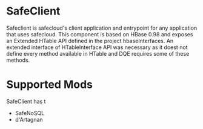 # SafeClient

Safeclient is safecloud's client application and entrypoint for any application that uses safecloud.
This component is based on HBase 0.98 and exposes an Extended HTable API defined in the project hbaseInterfaces. An
extended interface of HTableInterface API was necessary as it doest not define every method available in HTable and DQE
requires some of these methods.

# Supported Mods

SafeClient has t

- SafeNoSQL
- d'Artagnan
